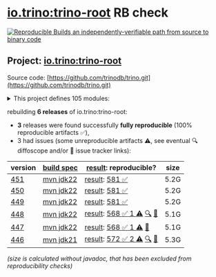 [io.trino:trino-root](https://central.sonatype.com/artifact/io.trino/trino-root/versions) RB check
=======

[![Reproducible Builds](https://reproducible-builds.org/images/logos/rb.svg) an independently-verifiable path from source to binary code](https://reproducible-builds.org/)

## Project: [io.trino:trino-root](https://central.sonatype.com/artifact/io.trino/trino-root/versions)

Source code: [https://github.com/trinodb/trino.git](https://github.com/trinodb/trino.git)

<details><summary>This project defines 105 modules:</summary>

* [io.trino:trino-accumulo](https://central.sonatype.com/artifact/io.trino/trino-accumulo/451)
* [io.trino:trino-accumulo-iterators](https://central.sonatype.com/artifact/io.trino/trino-accumulo-iterators/451)
* [io.trino:trino-array](https://central.sonatype.com/artifact/io.trino/trino-array/451)
* [io.trino:trino-atop](https://central.sonatype.com/artifact/io.trino/trino-atop/451)
* [io.trino:trino-base-jdbc](https://central.sonatype.com/artifact/io.trino/trino-base-jdbc/451)
* [io.trino:trino-benchmark-queries](https://central.sonatype.com/artifact/io.trino/trino-benchmark-queries/451)
* [io.trino:trino-benchto-benchmarks](https://central.sonatype.com/artifact/io.trino/trino-benchto-benchmarks/451)
* [io.trino:trino-bigquery](https://central.sonatype.com/artifact/io.trino/trino-bigquery/451)
* [io.trino:trino-blackhole](https://central.sonatype.com/artifact/io.trino/trino-blackhole/451)
* [io.trino:trino-cache](https://central.sonatype.com/artifact/io.trino/trino-cache/451)
* [io.trino:trino-cassandra](https://central.sonatype.com/artifact/io.trino/trino-cassandra/451)
* [io.trino:trino-cli](https://central.sonatype.com/artifact/io.trino/trino-cli/451)
* [io.trino:trino-clickhouse](https://central.sonatype.com/artifact/io.trino/trino-clickhouse/451)
* [io.trino:trino-client](https://central.sonatype.com/artifact/io.trino/trino-client/451)
* [io.trino:trino-delta-lake](https://central.sonatype.com/artifact/io.trino/trino-delta-lake/451)
* [io.trino:trino-docs](https://central.sonatype.com/artifact/io.trino/trino-docs/451)
* [io.trino:trino-druid](https://central.sonatype.com/artifact/io.trino/trino-druid/451)
* [io.trino:trino-elasticsearch](https://central.sonatype.com/artifact/io.trino/trino-elasticsearch/451)
* [io.trino:trino-example-http](https://central.sonatype.com/artifact/io.trino/trino-example-http/451)
* [io.trino:trino-example-jdbc](https://central.sonatype.com/artifact/io.trino/trino-example-jdbc/451)
* [io.trino:trino-exchange-filesystem](https://central.sonatype.com/artifact/io.trino/trino-exchange-filesystem/451)
* [io.trino:trino-exchange-hdfs](https://central.sonatype.com/artifact/io.trino/trino-exchange-hdfs/451)
* [io.trino:trino-faulttolerant-tests](https://central.sonatype.com/artifact/io.trino/trino-faulttolerant-tests/451)
* [io.trino:trino-filesystem](https://central.sonatype.com/artifact/io.trino/trino-filesystem/451)
* [io.trino:trino-filesystem-azure](https://central.sonatype.com/artifact/io.trino/trino-filesystem-azure/451)
* [io.trino:trino-filesystem-cache-alluxio](https://central.sonatype.com/artifact/io.trino/trino-filesystem-cache-alluxio/451)
* [io.trino:trino-filesystem-gcs](https://central.sonatype.com/artifact/io.trino/trino-filesystem-gcs/451)
* [io.trino:trino-filesystem-manager](https://central.sonatype.com/artifact/io.trino/trino-filesystem-manager/451)
* [io.trino:trino-filesystem-s3](https://central.sonatype.com/artifact/io.trino/trino-filesystem-s3/451)
* [io.trino:trino-geospatial](https://central.sonatype.com/artifact/io.trino/trino-geospatial/451)
* [io.trino:trino-geospatial-toolkit](https://central.sonatype.com/artifact/io.trino/trino-geospatial-toolkit/451)
* [io.trino:trino-google-sheets](https://central.sonatype.com/artifact/io.trino/trino-google-sheets/451)
* [io.trino:trino-grammar](https://central.sonatype.com/artifact/io.trino/trino-grammar/451)
* [io.trino:trino-hdfs](https://central.sonatype.com/artifact/io.trino/trino-hdfs/451)
* [io.trino:trino-hive](https://central.sonatype.com/artifact/io.trino/trino-hive/451)
* [io.trino:trino-hive-formats](https://central.sonatype.com/artifact/io.trino/trino-hive-formats/451)
* [io.trino:trino-http-event-listener](https://central.sonatype.com/artifact/io.trino/trino-http-event-listener/451)
* [io.trino:trino-http-server-event-listener](https://central.sonatype.com/artifact/io.trino/trino-http-server-event-listener/451)
* [io.trino:trino-hudi](https://central.sonatype.com/artifact/io.trino/trino-hudi/451)
* [io.trino:trino-iceberg](https://central.sonatype.com/artifact/io.trino/trino-iceberg/451)
* [io.trino:trino-ignite](https://central.sonatype.com/artifact/io.trino/trino-ignite/451)
* [io.trino:trino-jdbc](https://central.sonatype.com/artifact/io.trino/trino-jdbc/451)
* [io.trino:trino-jmx](https://central.sonatype.com/artifact/io.trino/trino-jmx/451)
* [io.trino:trino-kafka](https://central.sonatype.com/artifact/io.trino/trino-kafka/451)
* [io.trino:trino-kinesis](https://central.sonatype.com/artifact/io.trino/trino-kinesis/451)
* [io.trino:trino-kudu](https://central.sonatype.com/artifact/io.trino/trino-kudu/451)
* [io.trino:trino-local-file](https://central.sonatype.com/artifact/io.trino/trino-local-file/451)
* [io.trino:trino-main](https://central.sonatype.com/artifact/io.trino/trino-main/451)
* [io.trino:trino-mariadb](https://central.sonatype.com/artifact/io.trino/trino-mariadb/451)
* [io.trino:trino-matching](https://central.sonatype.com/artifact/io.trino/trino-matching/451)
* [io.trino:trino-memory](https://central.sonatype.com/artifact/io.trino/trino-memory/451)
* [io.trino:trino-memory-context](https://central.sonatype.com/artifact/io.trino/trino-memory-context/451)
* [io.trino:trino-ml](https://central.sonatype.com/artifact/io.trino/trino-ml/451)
* [io.trino:trino-mongodb](https://central.sonatype.com/artifact/io.trino/trino-mongodb/451)
* [io.trino:trino-mysql](https://central.sonatype.com/artifact/io.trino/trino-mysql/451)
* [io.trino:trino-mysql-event-listener](https://central.sonatype.com/artifact/io.trino/trino-mysql-event-listener/451)
* [io.trino:trino-opa](https://central.sonatype.com/artifact/io.trino/trino-opa/451)
* [io.trino:trino-openlineage](https://central.sonatype.com/artifact/io.trino/trino-openlineage/451)
* [io.trino:trino-opensearch](https://central.sonatype.com/artifact/io.trino/trino-opensearch/451)
* [io.trino:trino-oracle](https://central.sonatype.com/artifact/io.trino/trino-oracle/451)
* [io.trino:trino-orc](https://central.sonatype.com/artifact/io.trino/trino-orc/451)
* [io.trino:trino-parquet](https://central.sonatype.com/artifact/io.trino/trino-parquet/451)
* [io.trino:trino-parser](https://central.sonatype.com/artifact/io.trino/trino-parser/451)
* [io.trino:trino-password-authenticators](https://central.sonatype.com/artifact/io.trino/trino-password-authenticators/451)
* [io.trino:trino-phoenix5](https://central.sonatype.com/artifact/io.trino/trino-phoenix5/451)
* [io.trino:trino-phoenix5-patched](https://central.sonatype.com/artifact/io.trino/trino-phoenix5-patched/451)
* [io.trino:trino-pinot](https://central.sonatype.com/artifact/io.trino/trino-pinot/451)
* [io.trino:trino-plugin-reader](https://central.sonatype.com/artifact/io.trino/trino-plugin-reader/451)
* [io.trino:trino-plugin-toolkit](https://central.sonatype.com/artifact/io.trino/trino-plugin-toolkit/451)
* [io.trino:trino-postgresql](https://central.sonatype.com/artifact/io.trino/trino-postgresql/451)
* [io.trino:trino-product-tests](https://central.sonatype.com/artifact/io.trino/trino-product-tests/451)
* [io.trino:trino-product-tests-groups](https://central.sonatype.com/artifact/io.trino/trino-product-tests-groups/451)
* [io.trino:trino-product-tests-launcher](https://central.sonatype.com/artifact/io.trino/trino-product-tests-launcher/451)
* [io.trino:trino-prometheus](https://central.sonatype.com/artifact/io.trino/trino-prometheus/451)
* [io.trino:trino-proxy](https://central.sonatype.com/artifact/io.trino/trino-proxy/451)
* [io.trino:trino-raptor-legacy](https://central.sonatype.com/artifact/io.trino/trino-raptor-legacy/451)
* [io.trino:trino-record-decoder](https://central.sonatype.com/artifact/io.trino/trino-record-decoder/451)
* [io.trino:trino-redis](https://central.sonatype.com/artifact/io.trino/trino-redis/451)
* [io.trino:trino-redshift](https://central.sonatype.com/artifact/io.trino/trino-redshift/451)
* [io.trino:trino-resource-group-managers](https://central.sonatype.com/artifact/io.trino/trino-resource-group-managers/451)
* [io.trino:trino-root](https://central.sonatype.com/artifact/io.trino/trino-root/451)
* [io.trino:trino-server](https://central.sonatype.com/artifact/io.trino/trino-server/451)
* [io.trino:trino-server-dev](https://central.sonatype.com/artifact/io.trino/trino-server-dev/451)
* [io.trino:trino-server-main](https://central.sonatype.com/artifact/io.trino/trino-server-main/451)
* [io.trino:trino-server-rpm](https://central.sonatype.com/artifact/io.trino/trino-server-rpm/451)
* [io.trino:trino-session-property-managers](https://central.sonatype.com/artifact/io.trino/trino-session-property-managers/451)
* [io.trino:trino-singlestore](https://central.sonatype.com/artifact/io.trino/trino-singlestore/451)
* [io.trino:trino-snowflake](https://central.sonatype.com/artifact/io.trino/trino-snowflake/451)
* [io.trino:trino-spi](https://central.sonatype.com/artifact/io.trino/trino-spi/451)
* [io.trino:trino-sqlserver](https://central.sonatype.com/artifact/io.trino/trino-sqlserver/451)
* [io.trino:trino-teradata-functions](https://central.sonatype.com/artifact/io.trino/trino-teradata-functions/451)
* [io.trino:trino-test-jdbc-compatibility-old-driver](https://central.sonatype.com/artifact/io.trino/trino-test-jdbc-compatibility-old-driver/451)
* [io.trino:trino-test-jdbc-compatibility-old-server](https://central.sonatype.com/artifact/io.trino/trino-test-jdbc-compatibility-old-server/451)
* [io.trino:trino-testing](https://central.sonatype.com/artifact/io.trino/trino-testing/451)
* [io.trino:trino-testing-containers](https://central.sonatype.com/artifact/io.trino/trino-testing-containers/451)
* [io.trino:trino-testing-kafka](https://central.sonatype.com/artifact/io.trino/trino-testing-kafka/451)
* [io.trino:trino-testing-resources](https://central.sonatype.com/artifact/io.trino/trino-testing-resources/451)
* [io.trino:trino-testing-services](https://central.sonatype.com/artifact/io.trino/trino-testing-services/451)
* [io.trino:trino-tests](https://central.sonatype.com/artifact/io.trino/trino-tests/451)
* [io.trino:trino-thrift](https://central.sonatype.com/artifact/io.trino/trino-thrift/451)
* [io.trino:trino-thrift-api](https://central.sonatype.com/artifact/io.trino/trino-thrift-api/451)
* [io.trino:trino-thrift-testing-server](https://central.sonatype.com/artifact/io.trino/trino-thrift-testing-server/451)
* [io.trino:trino-tpcds](https://central.sonatype.com/artifact/io.trino/trino-tpcds/451)
* [io.trino:trino-tpch](https://central.sonatype.com/artifact/io.trino/trino-tpch/451)
* [io.trino:trino-verifier](https://central.sonatype.com/artifact/io.trino/trino-verifier/451)
</details>

rebuilding **6 releases** of io.trino:trino-root:
- **3** releases were found successfully **fully reproducible** (100% reproducible artifacts :white_check_mark:),
- 3 had issues (some unreproducible artifacts :warning:, see eventual :mag: diffoscope and/or :memo: issue tracker links):

| version | [build spec](/BUILDSPEC.md) | [result](https://reproducible-builds.org/docs/jvm/): reproducible? | size |
| -- | --------- | ------ | -- |
| [451](https://central.sonatype.com/artifact/io.trino/trino-root/451/pom) | [mvn jdk22](trino-451.buildspec) | [result](trino-root-451.buildinfo): [581 :white_check_mark: ](trino-root-451.buildcompare) | 5.2G |
| [450](https://central.sonatype.com/artifact/io.trino/trino-root/450/pom) | [mvn jdk22](trino-450.buildspec) | [result](trino-root-450.buildinfo): [581 :white_check_mark: ](trino-root-450.buildcompare) | 5.2G |
| [449](https://central.sonatype.com/artifact/io.trino/trino-root/449/pom) | [mvn jdk22](trino-449.buildspec) | [result](trino-root-449.buildinfo): [581 :white_check_mark: ](trino-root-449.buildcompare) | 5.2G |
| [448](https://central.sonatype.com/artifact/io.trino/trino-root/448/pom) | [mvn jdk22](trino-448.buildspec) | [result](trino-root-448.buildinfo): [568 :white_check_mark:  1 :warning:](trino-root-448.buildcompare) [:mag:](trino-root-448.diffoscope) [:memo:](https://github.com/trinodb/trino/pull/22135) | 5.1G |
| [447](https://central.sonatype.com/artifact/io.trino/trino-root/447/pom) | [mvn jdk22](trino-447.buildspec) | [result](trino-root-447.buildinfo): [568 :white_check_mark:  1 :warning:](trino-root-447.buildcompare) [:memo:](https://github.com/trinodb/trino/pull/21733) | 5.1G |
| [446](https://central.sonatype.com/artifact/io.trino/trino-root/446/pom) | [mvn jdk21](trino-446.buildspec) | [result](trino-root-446.buildinfo): [572 :white_check_mark:  2 :warning:](trino-root-446.buildcompare) [:mag:](trino-root-446.diffoscope) [:memo:](https://github.com/trinodb/trino/pull/21733) | 5.3G |

<i>(size is calculated without javadoc, that has been excluded from reproducibility checks)</i>
